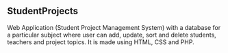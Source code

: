 ## StudentProjects

Web Application (Student Project Management System) with a database for a particular subject where user can add, update, sort and delete students, teachers and project topics. It is made using HTML, CSS and PHP.
